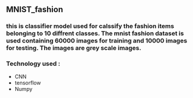 ## MNIST_fashion
### this is classifier model used for calssify the fashion items belonging to 10 diffrent classes. The mnist fashion dataset is used containing 60000 images for training and 10000 images for testing. The images are grey scale images.
### Technology used :
* CNN
* tensorflow
* Numpy
